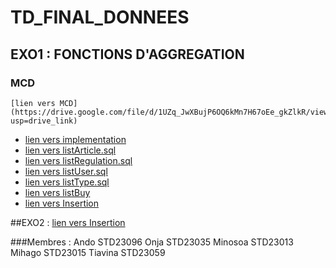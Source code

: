 # TD_FINAL_DONNEES

## EXO1 : FONCTIONS D'AGGREGATION

  ### MCD
    [lien vers MCD](https://drive.google.com/file/d/1UZq_JwXBujP6OQ6kMn7H67oEe_gkZlkR/view?usp=drive_link)

  - [lien vers implementation](https://drive.google.com/file/d/1lS0wYCjE1vNfQgxchmeF1U9cRFmpMlyG/view?usp=drive_link)
  - [lien vers listArticle.sql](https://drive.google.com/file/d/1dttLlYm1WeYVzYS1P8NtPMlD8L_35JS8/view?usp=drive_link)
  - [lien vers listRegulation.sql](https://drive.google.com/file/d/1HyLvTdYsL_UG47HBfEa9sLYjI5svLlMr/view?usp=drive_link)
  - [lien vers listUser.sql](https://drive.google.com/file/d/1uf4XtfuUw6-ptNZYtcOF62ofsDrnY4BY/view?usp=drive_link)
  - [lien vers listType.sql](https://drive.google.com/file/d/1EAKcCqL-lEBtN1Oh6NRHu2Qtm4z6vIab/view?usp=drive_link)
  - [lien vers listBuy](https://drive.google.com/file/d/12sty3gmLQbP5FVeLLbvbUX3cX1CpyIHY/view?usp=drive_link)
  - [lien vers Insertion](https://drive.google.com/file/d/1R2bxLEa2ipWbAgf16ZOQP4oTuCmHjLN-/view?usp=drive_link)
  
##EXO2 :
  [lien vers Insertion](https://drive.google.com/file/d/1iat3ru5m98GWVIzvpZZX7slyzA3nwuyB/view?usp=drive_link)
  
    
###Membres : 
        Ando STD23096
        Onja STD23035
        Minosoa STD23013
        Mihago STD23015
       Tiavina STD23059
